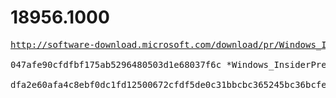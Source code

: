 # 18956.1000

<pre>
<a href="http://software-download.microsoft.com/download/pr/Windows_InsiderPreview_SDK_en-us_18956_1.iso">http://software-download.microsoft.com/download/pr/Windows_InsiderPreview_SDK_en-us_18956_1.iso</a>

047afe90cfdfbf175ab5296480503d1e68037f6c *Windows_InsiderPreview_SDK_en-us_18956_1.iso

dfa2e60afa4c8ebf0dc1fd12500672cfdf5de0c31bbcbc365245bc36bcfe7478 *Windows_InsiderPreview_SDK_en-us_18956_1.iso
</pre>
